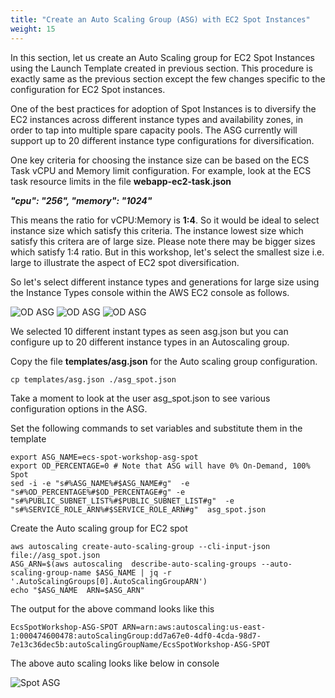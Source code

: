 ```yaml
---
title: "Create an Auto Scaling Group (ASG) with EC2 Spot Instances"
weight: 15
---
```


In this section, let us create an Auto Scaling group for EC2 Spot Instances using the Launch Template created in previous section. This procedure is exactly same as the previous section except the few changes specific to the  configuration for EC2 Spot instances.

One of the best practices for adoption of Spot Instances is to diversify the EC2 instances across different instance types and availability zones, in order to tap into multiple spare capacity pools. The ASG currently will support up to 20 different instance type configurations for diversification.

One key criteria for choosing the instance size can be based on the ECS Task vCPU and Memory limit configuration.  For example, look at the ECS task resource limits in the file **webapp-ec2-task.json**

_**"cpu": "256", "memory": "1024"**_

This means the ratio for vCPU:Memory is **1:4**.  So it would be ideal to select instance size which satisfy this criteria. The instance lowest size which satisfy this critera are of large size.  Please note there may be bigger sizes which satisfy 1:4 ratio. But in this workshop, let's select the smallest size i.e. large to illustrate the aspect of EC2 spot diversification.

So let's select different instance types and generations for large size using the Instance Types console within the AWS EC2 console as follows.

![OD ASG](/images/ecs-spot-capacity-providers/ec1.png)
![OD ASG](/images/ecs-spot-capacity-providers/ec2.png)
![OD ASG](/images/ecs-spot-capacity-providers/ec3.png)

We selected 10 different instant types as seen asg.json but you can configure up to 20 different instance types in an Autoscaling group.

Copy the file  **templates/asg.json** for the Auto scaling group configuration.

```
cp templates/asg.json ./asg_spot.json
```

Take a moment to look at the user asg_spot.json to see various configuration options in the ASG.

Set the following commands to set variables and substitute them in the template

```
export ASG_NAME=ecs-spot-workshop-asg-spot
export OD_PERCENTAGE=0 # Note that ASG will have 0% On-Demand, 100% Spot
sed -i -e "s#%ASG_NAME%#$ASG_NAME#g"  -e "s#%OD_PERCENTAGE%#$OD_PERCENTAGE#g" -e "s#%PUBLIC_SUBNET_LIST%#$PUBLIC_SUBNET_LIST#g"  -e "s#%SERVICE_ROLE_ARN%#$SERVICE_ROLE_ARN#g"  asg_spot.json
```

Create the Auto scaling group for EC2 spot

```
aws autoscaling create-auto-scaling-group --cli-input-json  file://asg_spot.json
ASG_ARN=$(aws autoscaling  describe-auto-scaling-groups --auto-scaling-group-name $ASG_NAME | jq -r '.AutoScalingGroups[0].AutoScalingGroupARN')
echo "$ASG_NAME  ARN=$ASG_ARN"
```

The output for the above command looks like this

```
EcsSpotWorkshop-ASG-SPOT ARN=arn:aws:autoscaling:us-east-1:000474600478:autoScalingGroup:dd7a67e0-4df0-4cda-98d7-7e13c36dec5b:autoScalingGroupName/EcsSpotWorkshop-ASG-SPOT
```

The above auto scaling looks like below in console 

![Spot ASG](/images/ecs-spot-capacity-providers/22.png)